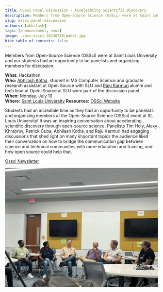 ```yaml
---
title: OSSci Panel Discussion - Accelerating Scientific Discovery
description: Members from Open-Source Science (OSSci) were at Saint Louis University and our students had an opportunity to be panelists and organizing members for discussion. 
slug: ossci-panel-discussion
authors: [abhilash]
tags: [announcement, news]
image: ./oss-ossci-20230710/panel.jpg
hide_table_of_contents: false
---
```


Members from Open-Source Science (OSSci) were at Saint Louis University and our students had an opportunity to be panelists and organizing members for discussion.

<!--truncate-->

**What:** Hackathon<br/>
**Who:** [Abhilash Kotha](https://www.linkedin.com/in/abhilashkotha/), student in MS Computer Science and graduate research assistant at Open Source with SLU and [Raju Karmuri](https://www.linkedin.com/in/rajukarmuri731/) alumni and tech lead at Open-Source at SLU were part of the discussion panel<br/>
**When:** Monday, July 10 <br/>
**Where:** [Saint Louis University](https://www.slu.edu/admission/visit/index.php)
**Resources:** [OSSci Website](https://opensource.science/)

Students had an incredible time as they had an opportunity to be panelists and organizing members at the Open-Source Science (OSSci) event at St. Louis University! It was an inspiring conversation about accelerating scientific discovery through open-source science. Panelists Tim Holy, Alexy Khrabrov, Patrick Cuba, Abhilash Kotha, and Raju Karmuri had engaging discussions that shed light on many important topics the audience liked their conversation on how to bridge the communication gap between science and technical communities with more education and training, and how open source could help that.

[Ossci Newsletter](https://medium.com/open-source-science-initiative/st-louis-university-july-10-panel-discussion-accelerating-scientific-discovery-2285eb2bfb60)

![Discussion panel](./oss-ossci-20230710/panel.jpg)
